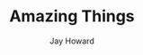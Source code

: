 ---
video_source: AmazingThingsGlobal30-1.mov
title: Amazing Things
client: Intel
author:
  - Jay Howard
layout: video

---